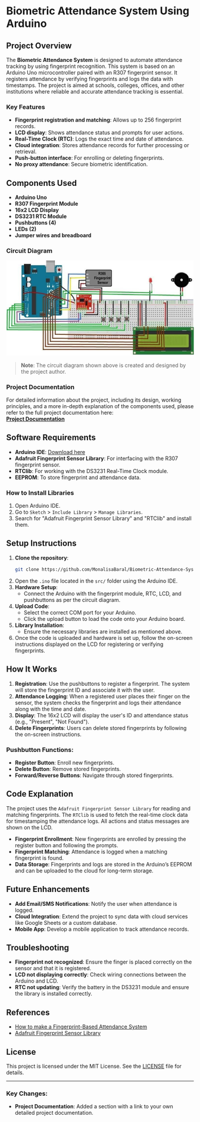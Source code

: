 # Biometric Attendance System Using Arduino

## Project Overview
The **Biometric Attendance System** is designed to automate attendance tracking by using fingerprint recognition. This system is based on an Arduino Uno microcontroller paired with an R307 fingerprint sensor. It registers attendance by verifying fingerprints and logs the data with timestamps. The project is aimed at schools, colleges, offices, and other institutions where reliable and accurate attendance tracking is essential.

### Key Features
- **Fingerprint registration and matching**: Allows up to 256 fingerprint records.
- **LCD display**: Shows attendance status and prompts for user actions.
- **Real-Time Clock (RTC)**: Logs the exact time and date of attendance.
- **Cloud integration**: Stores attendance records for further processing or retrieval.
- **Push-button interface**: For enrolling or deleting fingerprints.
- **No proxy attendance**: Secure biometric identification.

## Components Used
- **Arduino Uno**
- **R307 Fingerprint Module**
- **16x2 LCD Display**
- **DS3231 RTC Module**
- **Pushbuttons (4)**
- **LEDs (2)**
- **Jumper wires and breadboard**

### Circuit Diagram
![Circuit Diagram](https://github.com/MonalisaBaral/Biometric-Attendance-System-Using-Arduino/blob/main/circuit_diagram.jpg)

> **Note**: The circuit diagram shown above is created and designed by the project author.

### Project Documentation
For detailed information about the project, including its design, working principles, and a more in-depth explanation of the components used, please refer to the full project documentation here:  
[**Project Documentation**](https://github.com/MonalisaBaral/Biometric-Attendance-System-Using-Arduino/blob/main/Project_Documentation.pdf)

## Software Requirements
- **Arduino IDE**: [Download here](https://www.arduino.cc/en/software)
- **Adafruit Fingerprint Sensor Library**: For interfacing with the R307 fingerprint sensor.
- **RTClib**: For working with the DS3231 Real-Time Clock module.
- **EEPROM**: To store fingerprint and attendance data.

### How to Install Libraries
1. Open Arduino IDE.
2. Go to `Sketch` > `Include Library` > `Manage Libraries`.
3. Search for "Adafruit Fingerprint Sensor Library" and "RTClib" and install them.

## Setup Instructions
1. **Clone the repository**:
   ```bash
   git clone https://github.com/MonalisaBaral/Biometric-Attendance-System.git
   ```
2. Open the `.ino` file located in the `src/` folder using the Arduino IDE.
3. **Hardware Setup**:
   - Connect the Arduino with the fingerprint module, RTC, LCD, and pushbuttons as per the circuit diagram.
4. **Upload Code**:
   - Select the correct COM port for your Arduino.
   - Click the upload button to load the code onto your Arduino board.
5. **Library Installation**:
   - Ensure the necessary libraries are installed as mentioned above.
6. Once the code is uploaded and hardware is set up, follow the on-screen instructions displayed on the LCD for registering or verifying fingerprints.

## How It Works
1. **Registration**: Use the pushbuttons to register a fingerprint. The system will store the fingerprint ID and associate it with the user.
2. **Attendance Logging**: When a registered user places their finger on the sensor, the system checks the fingerprint and logs their attendance along with the time and date.
3. **Display**: The 16x2 LCD will display the user's ID and attendance status (e.g., "Present", "Not Found").
4. **Delete Fingerprints**: Users can delete stored fingerprints by following the on-screen instructions.

### Pushbutton Functions:
- **Register Button**: Enroll new fingerprints.
- **Delete Button**: Remove stored fingerprints.
- **Forward/Reverse Buttons**: Navigate through stored fingerprints.

## Code Explanation
The project uses the `Adafruit Fingerprint Sensor Library` for reading and matching fingerprints. The `RTClib` is used to fetch the real-time clock data for timestamping the attendance logs. All actions and status messages are shown on the LCD. 

- **Fingerprint Enrollment**: New fingerprints are enrolled by pressing the register button and following the prompts.
- **Fingerprint Matching**: Attendance is logged when a matching fingerprint is found.
- **Data Storage**: Fingerprints and logs are stored in the Arduino’s EEPROM and can be uploaded to the cloud for long-term storage.

## Future Enhancements
- **Add Email/SMS Notifications**: Notify the user when attendance is logged.
- **Cloud Integration**: Extend the project to sync data with cloud services like Google Sheets or a custom database.
- **Mobile App**: Develop a mobile application to track attendance records.

## Troubleshooting
- **Fingerprint not recognized**: Ensure the finger is placed correctly on the sensor and that it is registered.
- **LCD not displaying correctly**: Check wiring connections between the Arduino and LCD.
- **RTC not updating**: Verify the battery in the DS3231 module and ensure the library is installed correctly.

## References
- [How to make a Fingerprint-Based Attendance System](https://maker.pro/arduino/projects/how-to-make-a-fingerprint-based-attendance-system-with-arduino-and-r305)
- [Adafruit Fingerprint Sensor Library](https://github.com/adafruit/Adafruit-Fingerprint-Sensor-Library)
  
## License
This project is licensed under the MIT License. See the [LICENSE](LICENSE) file for details.

---

### Key Changes:
- **Project Documentation**: Added a section with a link to your own detailed project documentation.
